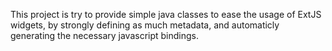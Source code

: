 This project is try to provide simple java classes to ease the usage of ExtJS widgets, by strongly defining as much metadata, and automaticly generating the necessary javascript bindings.